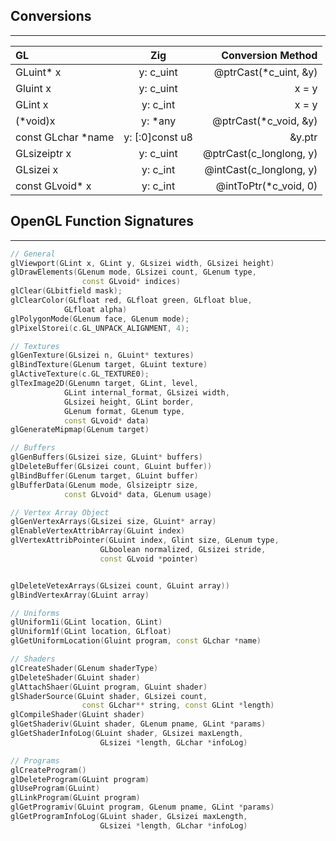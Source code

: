 ## **Conversions** ##
---
| GL            | Zig       | Conversion Method |
| :----         | :---:     | ----------------: |
| GLuint* x     | y: c_uint  | @ptrCast(*c_uint, &y) |
| Gluint  x     | y: c_uint  | x = y |
| GLint x       | y: c_int   | x = y |
| (*void)x      | y: *any    | @ptrCast(*c_void, &y) |
| const GLchar *name | y: [:0]const u8  | &y.ptr |
| GLsizeiptr x  | y: c_uint | @ptrCast(c_longlong, y) |
| GLsizei x     | y: c_int | @intCast(c_longlong, y) |
| const GLvoid* x | y: c_int | @intToPtr(*c_void, 0) |
## **OpenGL Function Signatures** ##
---
```cpp
// General
glViewport(GLint x, GLint y, GLsizei width, GLsizei height)
glDrawElements(GLenum mode, GLsizei count, GLenum type,
                const GLvoid* indices)
glClear(GLbitfield mask);
glClearColor(GLfloat red, GLfloat green, GLfloat blue,
            GLfloat alpha)
glPolygonMode(GLenum face, GLenum mode);
glPixelStorei(c.GL_UNPACK_ALIGNMENT, 4);

// Textures
glGenTexture(GLsizei n, GLuint* textures)
glBindTexture(GLenum target, GLuint texture)
glActiveTexture(c.GL_TEXTURE0);
glTexImage2D(GLenumn target, GLint, level,
            GLint internal_format, GLsizei width,
            GLsizei height, GLint border,
            GLenum format, GLenum type,
            const GLvoid* data)
glGenerateMipmap(GLenum target)

// Buffers
glGenBuffers(GLsizei size, GLuint* buffers)
glDeleteBuffer(GLsizei count, GLuint buffer))
glBindBuffer(GLenum target, GLuint buffer)
glBufferData(GLenum mode, Glsizeiptr size,
            const GLvoid* data, GLenum usage)

// Vertex Array Object
glGenVertexArrays(GLsizei size, GLuint* array)
glEnableVertexAttribArray(GLuint index)
glVertexAttribPointer(GLuint index, Glint size, GLenum type,
                    GLboolean normalized, GLsizei stride,
                    const GLvoid *pointer)


glDeleteVetexArrays(GLsizei count, GLuint array))
glBindVertexArray(GLuint array)

// Uniforms
glUniform1i(GLint location, GLint)
glUniform1f(GLint location, GLfloat)
glGetUniformLocation(Gluint program, const GLchar *name)

// Shaders
glCreateShader(GLenum shaderType)
glDeleteShader(GLuint shader)
glAttachShaer(GLuint program, GLuint shader)
glShaderSource(GLuint shader, GLsizei count, 
                const GLchar** string, const GLint *length)
glCompileShader(GLuint shader)
glGetShaderiv(GLuint shader, GLenum pname, GLint *params)
glGetShaderInfoLog(GLuint shader, GLsizei maxLength, 
                    GLsizei *length, GLchar *infoLog)

// Programs
glCreateProgram()
glDeleteProgram(GLuint program)
glUseProgram(GLuint)
glLinkProgram(GLuint program)
glGetProgramiv(GLuint program, GLenum pname, GLint *params)
glGetProgramInfoLog(GLuint shader, GLsizei maxLength, 
                    GLsizei *length, GLchar *infoLog)
```